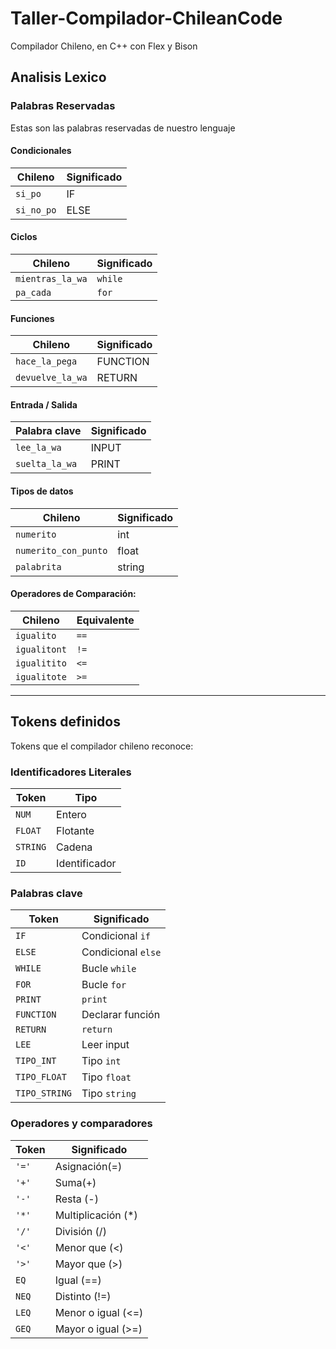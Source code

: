 
# Taller-Compilador-ChileanCode
Compilador Chileno, en C++ con Flex y Bison
## Analisis Lexico
### Palabras Reservadas
Estas son las palabras reservadas de nuestro lenguaje
#### Condicionales
| Chileno       | Significado |
|---------------|-------------|
| `si_po`       | IF          |
| `si_no_po`    | ELSE        |

#### Ciclos
|   Chileno        | Significado |
| ---------------- | ----------- |
| `mientras_la_wa` | `while`     |
| `pa_cada`        | `for`       |


#### Funciones
| Chileno             | Significado |
|--------------------|-------------|
| `hace_la_pega`     | FUNCTION    |
| `devuelve_la_wa`   | RETURN      |

#### Entrada / Salida
| Palabra clave   | Significado |
|------------------|-------------|
| `lee_la_wa`      | INPUT       |
| `suelta_la_wa`   | PRINT       |

#### Tipos de datos
| Chileno                 | Significado |
|-------------------------|-------------|
| `numerito`              | int         |
| `numerito_con_punto`    | float       |
| `palabrita`             | string      |

#### Operadores de Comparación:
| Chileno      | Equivalente |
| ------------ | ----------- |
| `igualito`   | `==`        |
| `igualitont` | `!=`        |
| `igualitito` | `<=`        |
| `igualitote` | `>=`        |

---
## Tokens definidos
Tokens que el compilador chileno reconoce:
### Identificadores Literales

| Token    | Tipo          |
| -------- | ------------- | 
| `NUM`    | Entero        | 
| `FLOAT`  | Flotante      | 
| `STRING` | Cadena        | 
| `ID`     | Identificador | 
### Palabras clave
| Token         | Significado        |
| ------------- | ------------------ |
|  `IF`          | Condicional `if`   |
| `ELSE`        | Condicional `else` |
| `WHILE`       | Bucle `while`      |
| `FOR`         | Bucle `for`        |
| `PRINT`       | `print`            |
| `FUNCTION`    | Declarar función   |
| `RETURN`      | `return`           |
| `LEE`         | Leer input         |
|  `TIPO_INT`    | Tipo `int`         |
| `TIPO_FLOAT`  | Tipo `float`       |
|  `TIPO_STRING` | Tipo `string`      |

### Operadores y comparadores
| Token | Significado        |
|  ----- | ------------------ |
| `'='` | Asignación(=)       |
|`'+'`  | Suma(+)             |
| `'-'` | Resta (-)          |
| `'*'` | Multiplicación (*)  |
| `'/'` | División (/)           |
| `'<'` | Menor que (<)        |
| `'>'` | Mayor que (>)          |
| `EQ`  | Igual (==)         |
| `NEQ` | Distinto (!=)      |
| `LEQ` | Menor o igual (<=) |
|  `GEQ` | Mayor o igual (>=) |


